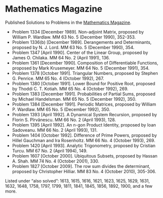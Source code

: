 # Mathematics Magazine

Published Solutions to Problems in the [Mathematics Magazine](https://www.maa.org/press/periodicals/mathematics-magazine).

- Problem 1334 [December 1989]. Non-adjoint Matrix, proposed by William P. Wardlaw. MM 63 No. 5 (December 1990), 352-353.
- Problem 1336(b) [December 1989]. Derangements and Determinants, proposed by N. J. Lord. MM 63 No. 5 (December 1990), 354.
- Problem 1347 [April 1990]. Center of the Linear Group, proposed by James O. Chilaka. MM 64 No. 2 (April 1991), 136.
- Problem 1361 [December 1990]. Composition of Differentiable Functions, proposed by Mark Krusemeyer. MM 64 No. 5 (December 1991), 354.
- Problem 1378 [October 1991]. Triangular Numbers, proposed by Stephen G. Penrice. MM 65 No. 4 (October 1992), 267.
- Problem 1380 [October 1991]. Lower Bound for Positive Root, proposed by Thoddi C. T. Kotiah. MM 65 No. 4 (October 1992), 269.
- Problem 1383 [December 1991]. Probabilities of Partial Sums, proposed by Michael Handelsman. MM 65 No. 5 (December 1992), 350.
- Problem 1384 [December 1991]. Periodic Matrices, proposed by William P. Wardlaw. MM 65 No. 5 (December 1992), 350.
- Problem 1393 [April 1992]. A Dynamical System Recursion, proposed by Florin S. Pîrvǎnescu. MM 66 No. 2 (April 1993), 128.
- Problem 1395 [April 1992]. An n-gon Product Identity, proposed by Ioan Sadoveanu. MM 66 No. 2 (April 1993), 131.
- Problem 1404 [October 1992]. Difference of Prime Powers, proposed by Hillel Gauchman and Ira Rosenholtz. MM 66 No. 4 (October 1993), 269.
- Problem 1420 [April 1993]. Analytic Trigonometry, proposed by Cristian Turcu. MM 67 No. 2 (April 1994), 149.
- Problem 1607 [October 2000]. Ubiquitous Subsets, proposed by Hassan A. Shah. MM 74 No. 4 (October 2001), 330.
- Problem 1827 [October 2009]. The row sum divides the determinant, proposed by Christopher Hilliar. MM 83 No. 4 (October 2010), 305-306.

Listed under “also solved”: 1613, 1615, 1616, 1621, 1623, 1625, 1629, 1631, 1632, 1648, 1758, 1797, 1799, 1811, 1841, 1845, 1856, 1892, 1900, and a few more.
